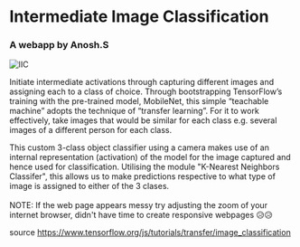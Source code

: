 # Intermediate Image Classification
### A webapp by Anosh.S

![IIC](https://user-images.githubusercontent.com/54537931/64058307-4b721980-cbec-11e9-940a-83f0638adebd.png)

Initiate intermediate activations through capturing different images and assigning each to a class of choice. Through bootstrapping TensorFlow’s training with the pre-trained model, MobileNet, this simple “teachable machine” adopts the technique of “transfer learning”. For it to work effectively, take images that would be similar for each class e.g. several images of a different person for each class.

This custom 3-class object classifier using a camera makes use of an internal representation (activation) of the model for the image captured and hence used for classification. Utilising the module "K-Nearest Neighbors Classifer", this allows us to make predictions respective to what type of image is assigned to either of the 3 clases.
<br>
<br>
NOTE: If the web page appears messy try adjusting the zoom of your internet browser, didn't have time to create responsive webpages 😥😥

source https://www.tensorflow.org/js/tutorials/transfer/image_classification
